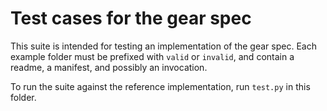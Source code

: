 # Test cases for the gear spec

This suite is intended for testing an implementation of the gear spec. Each example folder must be prefixed with `valid` or `invalid`, and contain a readme, a manifest, and possibly an invocation.

To run the suite against the reference implementation, run `test.py` in this folder.
